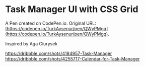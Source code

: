 # Task Manager UI with CSS Grid

A Pen created on CodePen.io. Original URL: [https://codepen.io/TurkAysenur/pen/QWyPMgq](https://codepen.io/TurkAysenur/pen/QWyPMgq).

Inspired by Aga Ciurysek

https://dribbble.com/shots/4184957-Task-Manager
https://dribbble.com/shots/4255717-Calendar-for-Task-Manager